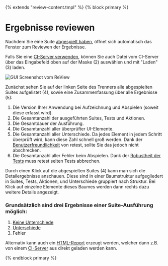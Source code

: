 {% extends "review-content.tmpl" %}
{% block primary %}

Ergebnisse reviewen
===================

Nachdem Sie eine Suite [abgespielt haben](../replay/suite-ausfuehren.md), öffnet sich automatisch das Fenster zum Reviewen der Ergebnisse.

Falls Sie eine [CI-Server verwenden](../testprozess/prozess-mit-ci-server.md), können Sie auch Datei vom CI-Server über das Eingabefeld oben auf der Maske (2) auswählen und mit "Laden" (3) laden.

![GUI Screenshot vom ReView](index-1.png)

Zunächst sehen Sie auf der linken Seite des Trenners alle abgespielten Suites aufgelistet (4), 
sowie eine Zusammenfassung über alle Ergebnisse (5):

1. Die Version Ihrer Anwendung bei Aufzeichnung und Abspielen (soweit diese erfasst wird).
1. Die Gesamtanzahl der ausgeführten Suites, Tests und Aktionen.
1. Die Gesamtdauer der Ausführung.
1. Die Gesamtanzahl aller überprüfter UI-Elemente.
1. Die Gesamtanzahl aller Unterschiede. Da jedes Element in jedem Schritt überprüft wird, kann diese Zahl schnell groß werden. 
Dank der [Benutzerfreundlichkeit](https://retest.de/product/usability.md) von retest, sollte Sie das jedoch nicht abschrecken.
1. Die Gesamtanzahl aller Fehler beim Abspielen. Dank der [Robustheit der Tests](https://retest.de/product/features.md) muss retest selten Tests abbrechen.

Durch einen Klick auf die abgespielten Suites (4) kann man sich die Detailergebnisse anschauen.
Diese sind in einer Baumstruktur aufgegliedert in Suites, Tests, Aktionen, und Unterschiede gruppiert nach Struktur.
Bei Klick auf einzelne Elemente dieses Baumes werden dann rechts dazu weitere Details angezeigt.

### Grundsätzlich sind drei Ergebnisse einer Suite-Ausführung möglich:

1. [Keine Unterschiede](ergebnisse-keine-unterschiede.md)
1. [Unterschiede](ergebnisse-unterschiede.md)
1. Fehler

Alternativ kann auch ein [HTML-Report](example-html-report.md) erzeugt werden, welcher dann z.B. von einem [CI-Server](../testprozess/prozess-mit-ci-server.md) aus direkt geladen werden kann.  

{% endblock primary %}